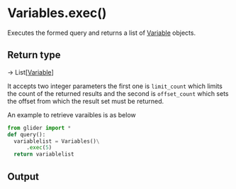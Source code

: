 # Variables.exec()

Executes the formed query and returns a list of [Variable](../variable/) objects.

## Return type

→ List\[[Variable](../variable/)]

It accepts two integer parameters the first one is `limit_count` which limits the count of the returned results and the second is `offset_count` which sets the offset from which the result set must be returned.

An example to retrieve varaibles is as below

```python
from glider import *
def query():
  variablelist = Variables()\
      .exec(5)
  return variablelist
```

## Output

```json
```
